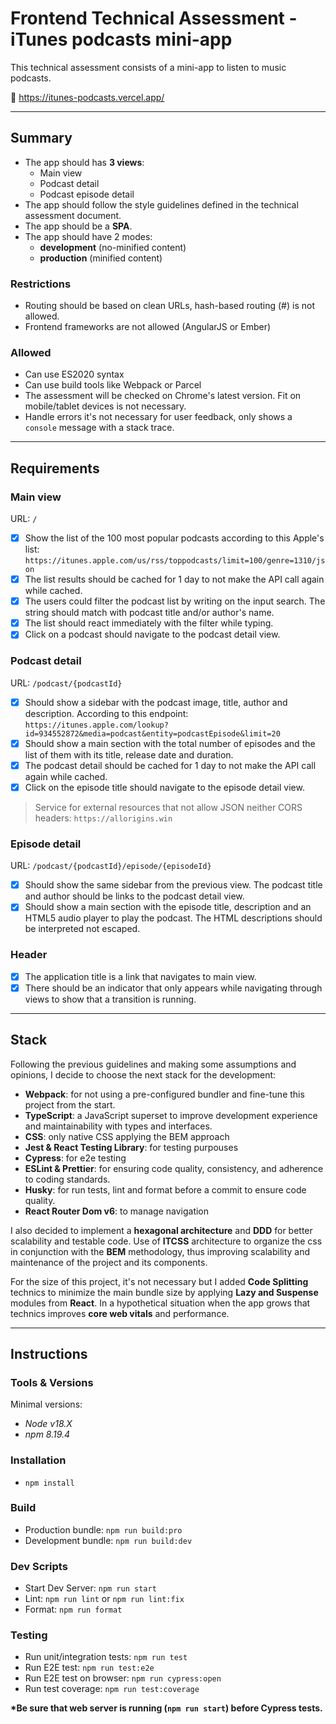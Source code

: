 # Frontend Technical Assessment - iTunes podcasts mini-app

This technical assessment consists of a mini-app to listen to music podcasts.

🔗 https://itunes-podcasts.vercel.app/

---

## Summary

- The app should has **3 views**:
  - Main view
  - Podcast detail
  - Podcast episode detail
- The app should follow the style guidelines defined in the technical assessment document.
- The app should be a **SPA**.
- The app should have 2 modes:
  - **development** (no-minified content)
  - **production** (minified content)

### Restrictions

- Routing should be based on clean URLs, hash-based routing (#) is not allowed.
- Frontend frameworks are not allowed (AngularJS or Ember)

### Allowed

- Can use ES2020 syntax
- Can use build tools like Webpack or Parcel
- The assessment will be checked on Chrome's latest version. Fit on mobile/tablet devices is not necessary.
- Handle errors it's not necessary for user feedback, only shows a `console` message with a stack trace.

---

## Requirements

### Main view

URL: `/`

- [x] Show the list of the 100 most popular podcasts according to this Apple's list:
      `https://itunes.apple.com/us/rss/toppodcasts/limit=100/genre=1310/json`
- [x] The list results should be cached for 1 day to not make the API call again while cached.
- [x] The users could filter the podcast list by writing on the input search. The string should match with podcast title and/or author's name.
- [x] The list should react immediately with the filter while typing.
- [x] Click on a podcast should navigate to the podcast detail view.

### Podcast detail

URL: `/podcast/{podcastId}`

- [x] Should show a sidebar with the podcast image, title, author and description. According to this endpoint:
      `https://itunes.apple.com/lookup?id=934552872&media=podcast&entity=podcastEpisode&limit=20`
- [x] Should show a main section with the total number of episodes and the list of them with its title, release date and duration.
- [x] The podcast detail should be cached for 1 day to not make the API call again while cached.
- [x] Click on the episode title should navigate to the episode detail view.

> Service for external resources that not allow JSON neither CORS headers: `https://allorigins.win`

### Episode detail

URL: `/podcast/{podcastId}/episode/{episodeId}`

- [x] Should show the same sidebar from the previous view. The podcast title and author should be links to the podcast detail view.
- [x] Should show a main section with the episode title, description and an HTML5 audio player to play the podcast. The HTML descriptions should be interpreted not escaped.

### Header

- [x] The application title is a link that navigates to main view.
- [x] There should be an indicator that only appears while navigating through views to show that a transition is running.

---

## Stack

Following the previous guidelines and making some assumptions and opinions, I decide to choose the next stack for the development:

- **Webpack**: for not using a pre-configured bundler and fine-tune this project from the start.
- **TypeScript**: a JavaScript superset to improve development experience and maintainability with types and interfaces.
- **CSS**: only native CSS applying the BEM approach
- **Jest & React Testing Library**: for testing purpouses
- **Cypress**: for e2e testing
- **ESLint & Prettier**: for ensuring code quality, consistency, and adherence to coding standards.
- **Husky**: for run tests, lint and format before a commit to ensure code quality.
- **React Router Dom v6**: to manage navigation

I also decided to implement a **hexagonal architecture** and **DDD** for better scalability and testable code.
Use of **ITCSS** architecture to organize the css in conjunction with the **BEM** methodology, thus improving scalability and maintenance of the project and its components.

For the size of this project, it's not necessary but I added **Code Splitting** technics to minimize the main bundle size by applying **Lazy and Suspense** modules from **React**. In a hypothetical situation when the app grows that technics improves **core web vitals** and performance.

---

## Instructions

### Tools & Versions

Minimal versions:

- _Node v18.X_
- _npm 8.19.4_

### Installation

- `npm install`

### Build

- Production bundle: `npm run build:pro`
- Development bundle: `npm run build:dev`

### Dev Scripts

- Start Dev Server: `npm run start`
- Lint: `npm run lint` or `npm run lint:fix`
- Format: `npm run format`

### Testing

- Run unit/integration tests: `npm run test`
- Run E2E test: `npm run test:e2e`
- Run E2E test on browser: `npm run cypress:open`
- Run test coverage: `npm run test:coverage`

**\*Be sure that web server is running (`npm run start`) before Cypress tests.**
